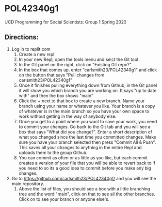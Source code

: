 # POL42340g1
UCD Programming for Social Scientists: Group 1 Spring 2023

## Directions:
1. Log in to replit.com
   1. Create a new repl
   2. In your new Repl, open the tools menu and selct the Git tool
   3. In the Git panel on the right, click on "Existing Git repo?"
   4. In the box that comes up, enter "carlsmith23/POL42340g1" and click on the button that says "Pull changes from carlsmith23/POL42340g1"
   5. Once it finishes pulling everything down from Github, in the Git panel it will show you which branch you are working on. It says "up to date with" and then the box shows "main"
   6. Click the + next to that box to create a new branch. Name your branch using your name or whatever you like. Your branch is a copy of whatever is in the main branch so you have your own space to work without getting in the way of anybody else.
   7. Once you get to a point where you want to save your work, you need to commit your changes. Go back to the Git tab and you will see a box that says "What did you change?". Enter a short description of what you changed since the last time you committed changes. Make sure you have your branch selected then press "Commit All & Push". This saves all your changes to anything in the entire Repl and uploads them to the group Github.
   8. You can commit as often or as little as you like, but each commit creates a version of your file that you will be able to revert back to if you need to so its a good idea to commit before you make any big changes.
2. Go to https://github.com/carlsmith23/POL42340g1/ and you will see the main repository.
   1. Above the list of files, you should see a box with a little branching tree and the word "main", click on that to see all the other branches. Click on to see your branch or anyone else's.
 
